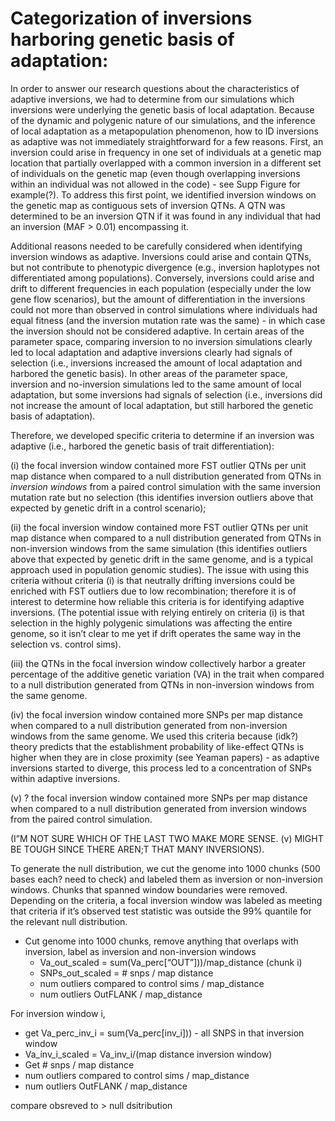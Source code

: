 # Categorization of inversions harboring genetic basis of adaptation:

In order to answer our research questions about the characteristics of adaptive inversions, we had to determine from our simulations which inversions were underlying the genetic basis of local adaptation. Because of the dynamic and polygenic nature of our simulations, and the inference of local adaptation as a metapopulation phenomenon, how to ID inversions as adaptive was not immediately straightforward for a few reasons. First, an inversion could arise in frequency in one set of individuals at a genetic map location that partially overlapped with a common inversion in a different set of individuals on the genetic map (even though overlapping inversions within an individual was not allowed in the code) - see Supp Figure for example(?). To address this first point, we identified inversion windows on the genetic map as contiguous sets of inversion QTNs. A QTN was determined to be an inversion QTN if it was found in any individual that had an inversion (MAF > 0.01) encompassing it. 

Additional reasons needed to be carefully considered when identifying inversion windows as adaptive. Inversions could arise and contain QTNs, but not contribute to phenotypic divergence (e.g., inversion haplotypes not differentiated among populations). Conversely, inversions could arise and drift to different frequencies in each population (especially under the low gene flow scenarios), but the amount of differentiation in the inversions could not more than observed in control simulations where individuals had equal fitness (and the inversion mutation rate was the same) - in which case the inversion should not be considered adaptive. In certain areas of the parameter space, comparing inversion to no inversion simulations clearly led to local adaptation and adaptive inversions clearly had signals of selection (i.e., inversions increased the amount of local adaptation and harbored the genetic basis). In other areas of the parameter space, inversion and no-inversion simulations led to the same amount of local adaptation, but some inversions had signals of selection (i.e., inversions did not increase the amount of local adaptation, but still harbored the genetic basis of adaptation).

Therefore, we developed specific criteria to determine if an inversion was adaptive (i.e., harbored the genetic basis of trait differentiation): 

(i) the focal inversion window contained more FST outlier QTNs per unit map distance when compared to a null distribution generated from QTNs in *inversion windows* from a paired control simulation with the same inversion mutation rate but no selection (this identifies inversion outliers above that expected by genetic drift in a control scenario); 

(ii) the focal inversion window contained more FST outlier QTNs per unit map distance when compared to a null distribution generated from QTNs in non-inversion windows from the same simulation (this identifies outliers above that expected by genetic drift in the same genome, and is a typical approach used in population genomic studies). The issue with using this criteria without criteria (i) is that neutrally drifting inversions could be enriched with FST outliers due to low recombination; therefore it is of interest to determine how reliable this criteria is for identifying adaptive inversions. (The potential issue with relying entirely on criteria (i) is that selection in the highly polygenic simulations was affecting the entire genome, so it isn’t clear to me yet if drift operates the same way in the selection vs. control sims).

(iii) the QTNs in the focal inversion window collectively harbor a greater percentage of the additive genetic variation (VA) in the trait when compared to a null distribution generated from QTNs in non-inversion windows from the same genome.

(iv) the focal inversion window contained more SNPs per map distance when compared to a null distribution generated from non-inversion windows from the same genome. We used this criteria because (idk?) theory predicts that the establishment probability of like-effect QTNs is higher when they are in close proximity (see Yeaman papers) -  as adaptive inversions started to diverge, this process led to a concentration of SNPs within adaptive inversions.

(v) ? the focal inversion window contained more SNPs per map distance when compared to a null distribution generated from inversion windows from the paired control simulation.

(I”M NOT SURE WHICH OF THE LAST TWO MAKE MORE SENSE. (v) MIGHT BE TOUGH SINCE THERE AREN;T THAT MANY INVERSIONS).

To generate the null distribution, we cut the genome into 1000 chunks (500 bases each? need to check) and labeled them as inversion or non-inversion windows. Chunks that spanned window boundaries were removed. Depending on the criteria, a focal inversion window was labeled as meeting that criteria if it’s observed test statistic was outside the 99% quantile for the relevant null distribution.


* Cut genome into 1000 chunks, remove anything that overlaps with inversion, label as inversion and non-inversion windows
  * Va_out_scaled = sum(Va_perc[“OUT”]))/map_distance (chunk i)
  * SNPs_out_scaled = # snps / map distance
  * num outliers compared to control sims / map_distance
  * num outliers OutFLANK / map_distance

For inversion window i, 
  * get Va_perc_inv_i = sum(Va_perc[inv_i])) - all SNPS in that inversion window
  * Va_inv_i_scaled = Va_inv_i/(map distance inversion window)
  * Get # snps / map distance
  * num outliers compared to control sims / map_distance
  * num outliers OutFLANK / map_distance

compare obsreved to > null dsitribution

